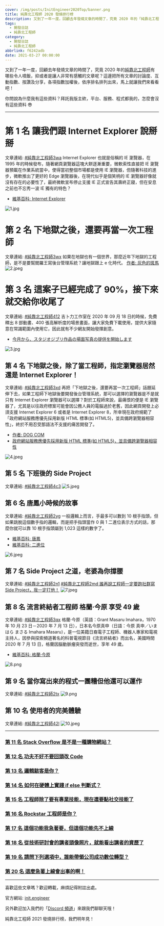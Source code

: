```yaml
---
cover: /img/posts/InitEngineer2020Top/banner.png
title: 純靠北工程師 2020 發燒排行榜
description: 又到了一年一度，回顧去年發燒文章的時間了，究竟 2020 年的「純靠北工程師」有哪些令人噴飯，抑或者是讓人非常有感觸的文章呢？
tags:
  - 開發日誌
  - 純靠北工程師
category:
  - 開發日誌
  - 純靠北工程師
abbrlink: f6242adb
date: 2021-03-27 00:00:00
---
```


又到了一年一度，回顧去年發燒文章的時間了，究竟 2020 年的[純靠北工程師](https://init.engineer)有哪些令人噴飯，抑或者是讓人非常有感觸的文章呢？這邊把所有文章的討論度、互動指數、按讚及分享，各項指數加權後，依序排名排列出來，馬上就讓我們來看看吧！

你問說為什麼我有這些資料？拜託我版主欸，平台、服務、程式都我的，怎麼會沒有這些資料 😎

---

# 第 1 名 讓我們跟 Internet Explorer 說掰掰
文章連結: [#純靠北工程師3wa](https://init.engineer/cards/show/5050)
Internet Explorer 也就是俗稱的 IE 瀏覽器，在 1995 年的時候發布，隨著網頁瀏覽器這塊大餅逐漸重要，微軟索性直接把 IE 瀏覽器預載在作業系統當中，使得當初整個市場都是使用 IE 瀏覽器，但隨著科技的進步，微軟推出了更好的 Edge 瀏覽器後，在現代似乎是個笑柄的 IE 瀏覽器好像就沒有存在的必要性了，最終微軟宣布停止支援 IE 正式宣告其壽終正寢，但在安息之前也不忘秀一波 IE 獨有的特色？

- [維基百科: Internet Explorer](https://zh.wikipedia.org/zh-tw/Internet_Explorer)

![1.jpg](/img/posts/InitEngineer2020Top/1.jpg)

# 第 2 名 下地獄之後，還要再當一次工程師
文章連結: [#純靠北工程師3wx](https://init.engineer/cards/show/5073)
如果在地獄也有一個世界，那麼近年下地獄的工程師，是不是要幫閻羅王寫後台管理系統？讓地獄跟上 e 化時代。
[作者: 灰色的斑馬](https://www.facebook.com/grayzerba)
![2.jpeg](/img/posts/InitEngineer2020Top/2.jpeg)

# 第 3 名 這案子已經完成了 90%，接下來就交給你收尾了
文章連結: [#純靠北工程師412](https://init.engineer/cards/show/5222)
吉卜力工作室在 2020 年 09 月 18 日的時候，免費釋出 8 部動畫、400 張高解析度的場景畫面，讓大家免費下載使用，提供大家隨意在常識範圍內使用它，因此就有不少網友開始發揮創意。

- [今月から、スタジオジブリ作品の場面写真の提供を開始します](https://www.ghibli.jp/info/013344)

![3.jpg](/img/posts/InitEngineer2020Top/3.jpg)

## 第 4 名 下地獄之後，除了當工程師，指定瀏覽器居然還是 Internet Explorer！
文章連結: [#純靠北工程師3xd](https://init.engineer/cards/show/5089)
再把「下地獄之後，還要再當一次工程師」話題延伸下去，如果工程師下地獄後要開發後台管理系統，那可以選擇的瀏覽器是不是就只有 Internet Explorer 瀏覽器可以選擇？對於工程師來說，最痛恨的便是 IE 瀏覽器了，尤其是以往政府標案可能會因公務人員的電腦過於老舊，因此網頁開發上必須支援 Internet Explorer 6 或者是 Internet Explorer 8，所幸現在政府規範了「政府網站服務應優先採用新版 HTML 標準(如 HTML5)，並具備跨瀏覽器相容性」，終於不用忍受那語法不支援的痛苦開發了。

- [作者: DOG COM](https://www.facebook.com/itdogcom)
- [政府網站服務應優先採用新版 HTML 標準(如 HTML5)，並具備跨瀏覽器相容性](https://www.webguide.nat.gov.tw/News_Content.aspx?n=6&sms=8456&s=3046)

![4.jpeg](/img/posts/InitEngineer2020Top/4.jpeg)

## 第 5 名 下班後的 Side Project
文章連結: [#純靠北工程師4c3](https://init.engineer/cards/show/5619)
![5.jpeg](/img/posts/InitEngineer2020Top/5.jpeg)

## 第 6 名 唐鳳小時候的故事
文章連結: [#純靠北工程師2yg](https://init.engineer/cards/show/3832)
一般邏輯上而言，手最多可以數到 10 根手指頭，但如果跳脫這個數手指的邏輯，而是把手指頭當作 0 與 1 二進位表示方式的話，那麼你就可以靠 10 根手指頭屬到 1,023 這樣的數字了。

- [維基百科: 唐鳳](https://zh.wikipedia.org/zh-tw/%E5%94%90%E9%B3%B3)
- [維基百科: 二進位](https://zh.wikipedia.org/wiki/%E4%BA%8C%E8%BF%9B%E5%88%B6)

![6.jpeg](/img/posts/InitEngineer2020Top/6.jpeg)

## 第 7 名 Side Project 之道，老婆為你撐腰
文章連結: [#純靠北工程師2n1](https://init.engineer/cards/show/3421)
[#純靠北工程師2md 誰再說工程師一定要跑社群寫 Side Project，我一定打他！](https://init.engineer/cards/show/3397)
![7.jpeg](/img/posts/InitEngineer2020Top/7.jpeg)

## 第 8 名 流言終結者工程師 格蘭·今原 享受 49 歲
文章連結: [#純靠北工程師3qx](https://init.engineer/cards/show/4857)
格蘭·今原（英語：Grant Masaru Imahara，1970 年 10 月 23 日－2020 年 7 月 13 日），日本名今原真申（日語：今原 真申／いまはら まさる Imahara Masaru），是一位美籍日裔電子工程師、機器人專家和電視主持人，因參與探索頻道著名的科普電視節目《流言終結者》而出名，美國時間 2020 年 7 月 13 日，格蘭因腦動脈瘤突發而逝世，享年 49 歲。

- [維基百科: 格蘭·今原](https://zh.wikipedia.org/wiki/%E6%A0%BC%E8%98%AD%C2%B7%E4%BB%8A%E5%8E%9F)

![8.png](/img/posts/InitEngineer2020Top/8.png)

## 第 9 名 當你寫出來的程式一團糟但他還可以運作
文章連結: [#純靠北工程師2tx](https://init.engineer/cards/show/3669)
![9.png](/img/posts/InitEngineer2020Top/9.png)

## 第 10 名 使用者的完美體驗
文章連結: [#純靠北工程師42l](https://init.engineer/cards/show/5277)
![10.jpeg](/img/posts/InitEngineer2020Top/10.jpeg)

---

### [第 11 名 Stack Overflow 是不是一種購物網站？](https://init.engineer/cards/show/5567)
### [第 12 名 功夫不好不要回頭改 Code](https://init.engineer/cards/show/4060)
### [第 13 名 邏輯駭客是你？](https://init.engineer/cards/show/3852)
### [第 14 名 如何在硬體上實踐 if else 判斷式？](https://init.engineer/cards/show/4058)
### [第 15 名 工程師除了要有專業技能，現在還要點社交技能了](https://init.engineer/cards/show/5069)
### [第 16 名 Rockstar 工程師是你？](https://init.engineer/cards/show/3689)
### [第 17 名 這個功能我急著要，但這個功能先不上線](https://init.engineer/cards/show/5211)
### [第 18 名 從技術研討會的講者頭像照片，就能看出講者的資歷了](https://init.engineer/cards/show/5311)
### [第 19 名 請問下列選項中，誰能帶領公司成功數位轉型？](https://init.engineer/cards/show/5015)
### [第 20 名 這麼急著上線會出事的啊！](https://init.engineer/cards/show/5659)

---

喜歡這些文章嗎？歡迎轉載，麻煩記得附註出處。

官方網站: [init.engineer](https://init.engineer)

另外歡迎加入我們的「[Discord 頻道](https://discord.com/invite/pRuFQPC)」來跟我們聊聊天哦！

純靠北工程師 2021 發燒排行榜，我們明年見！
